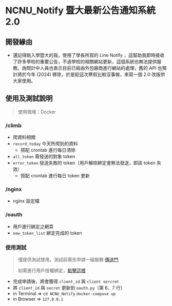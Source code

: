 # NCNU_Notify 暨大最新公告通知系統 2.0
## 開發緣由
- 還記得剛入學暨大的我，使用了學長所寫的 Line Notify ，這幫助我即時接收了許多學校的重要公告，不過學校的相關網站更新，這個系統也無法提供服務，詢問計中人員也表示目前已經由外包廠商進行網站的處理，舊的 API 也預計將於今年 (2024) 移除，於是趁這次寒假比較沒事做，來寫一個 2.0 改版供大家使用。

## 使用及測試說明
> 使用環境：Docker
### /climb 
- 爬資料相關
- `record_today` 今天所爬到的資料
    - 搭配 crontab 進行每日清除
- `all_token` 需發送的對象 token
- `error_token` 發送失敗的 token（用戶解除綁定會無法發送，即該 token 失效）
    - 搭配 crontab 進行每日 token 更新
### /nginx
- nginx 設定檔
### /oauth
- 用戶進行綁定之網頁
- `new_token_list` 綁定完成的 token
### 使用測試
> 僅提供測試使用，測試前需先申請一組服務 [傳送門](https://notify-bot.line.me/my/services/)</p>
> 如需進行用戶授權綁定，[點擊這裡](https://notifyoauth.wzray07.studio/)
- 完成申請後，將會獲得 `client_id` 與 `client sercret`
- 將 `client_id` 與 `secret` 更新到 `oauth.py`（第 6、7 行）
- in Terminal => `cd NCNU_Notify` `docker-compose up`
- in Browser => `127.0.0.1`

